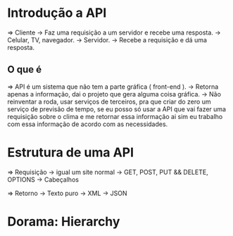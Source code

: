 # Introdução a API

=> Cliente
  -> Faz uma requisição a um servidor e recebe uma resposta.
    -> Celular, TV, navegador.
  -> Servidor.
    -> Recebe a requisição e dá uma resposta.

## O que é 

=> API é um sistema que não tem a parte gráfica ( front-end ).
  -> Retorna apenas a informação, dai o projeto que gera alguma coisa gráfica.
  -> Não reinventar a roda, usar serviços de terceiros, pra que criar do zero
    um serviço de previsão de tempo, se eu posso só usar a API que vai fazer
    uma requisição sobre o clima e me retornar essa informação ai sim eu trabalho
    com essa informação de acordo com as necessidades.

# Estrutura de uma API

  => Requisição 
    -> igual um site normal
    -> GET, POST, PUT && DELETE, OPTIONS
    -> Cabeçalhos

  => Retorno
    -> Texto puro
    -> XML
    -> JSON

# Dorama: Hierarchy

